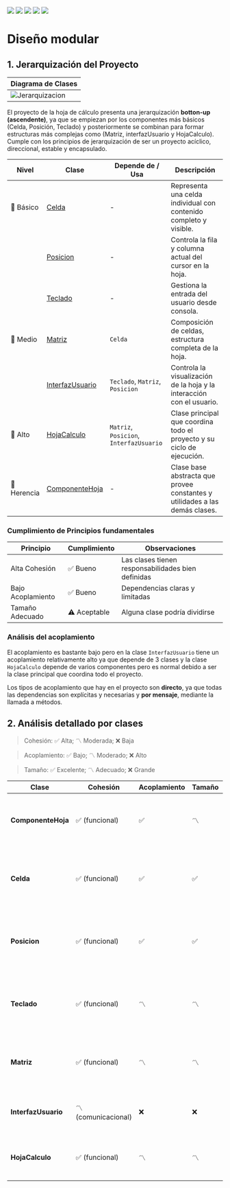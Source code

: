 [![](https://img.shields.io/badge/-Inicio-FFF?style=flat&logo=Emlakjet&logoColor=black)](/README.md) [![](https://img.shields.io/badge/-Entrega_1-FFF?style=flat&logo=openstreetmap&logoColor=black)](/documentos/entregas.d.md) [![](https://img.shields.io/badge/-Entrega_2-FFF?style=flat&logo=openstreetmap&logoColor=black)](/documentos/entregas.dM.md)  [![](https://img.shields.io/badge/-Entrega_3-FFF?style=flat&logo=openstreetmap&logoColor=black)](/documentos/entregas.dOO.md)  [![](https://img.shields.io/badge/-Entrega_4-FFF?style=flat&logo=openstreetmap&logoColor=black)]()


# Diseño modular

## 1. **Jerarquización del Proyecto**

<div align=center>

| Diagrama de Clases|
|-|
|![Jerarquizacion](/images/modelosUML/DiseñoModular.svg)| !

</div>

El proyecto de la hoja de cálculo presenta una jerarquización **botton-up (ascendente)**, ya que se empiezan por los componentes más básicos (Celda, Posición, Teclado) y posteriormente se combinan para formar estructuras más complejas como (Matriz, interfazUsuario y HojaCalculo). Cumple con los principios de jerarquización de ser un proyecto acíclico, direccional, estable y encapsulado.

<div align=center>

| Nivel         | Clase             | Depende de / Usa                  | Descripción                                                                 |
|---------------|------------------|-----------------------------------|-----------------------------------------------------------------------------|
| 🧱 Básico      | [Celda](/src/Celda.java)          | -                                 | Representa una celda individual con contenido completo y visible.          |
|               | [Posicion](/src/Posicion.java)       | -                                 | Controla la fila y columna actual del cursor en la hoja.                   |
|               | [Teclado](/src/Teclado.java)        | -                                 | Gestiona la entrada del usuario desde consola.                             |
| 🧩 Medio       | [Matriz](/src/Matriz.java)         | `Celda`                           | Composición de celdas, estructura completa de la hoja.                     |
|               | [InterfazUsuario](/src/InterfazUsuario.java)| `Teclado`, `Matriz`, `Posicion`   | Controla la visualización de la hoja y la interacción con el usuario.      |
| 🧠 Alto        | [HojaCalculo](/src/HojaCalculo.java)    | `Matriz`, `Posicion`, `InterfazUsuario` | Clase principal que coordina todo el proyecto y su ciclo de ejecución.   |
| 🧬 Herencia    | [ComponenteHoja](/src/ComponenteHoja.java) | -                                 | Clase base abstracta que provee constantes y utilidades a las demás clases.|

</div>

### Cumplimiento de Principios fundamentales

<div align=center>

|Principio|Cumplimiento|Observaciones|
|-|-|-|
|Alta Cohesión|✅ Bueno|Las clases tienen responsabilidades bien definidas|
|Bajo Acoplamiento|✅ Bueno|Dependencias claras y limitadas|
|Tamaño Adecuado|⚠️ Aceptable|Alguna clase podría dividirse|

</div>

### Análisis del acoplamiento
El acoplamiento es bastante bajo pero en la clase `InterfazUsuario` tiene un acoplamiento relativamente alto ya que depende de 3 clases y la clase `HojaCalculo` depende de varios componentes pero es normal debido a ser la clase principal que coordina todo el proyecto. 

Los tipos de acoplamiento que hay en el proyecto son **directo**, ya que todas las dependencias son explícitas y necesarias y **por mensaje**, mediante la llamada a métodos.


## 2. **Análisis detallado por clases**

> Cohesión: ✅ Alta; 〽️ Moderada; ❌ Baja

>  Acoplamiento: ✅ Bajo; 〽️ Moderado; ❌ Alto

> Tamaño: ✅ Excelente; 〽️ Adecuado; ❌ Grande


<div align=center>

| Clase    | Cohesión       | Acoplamiento | Tamaño     | Fortalezas     |
|--------------------|----------------|--------------|------------|----------|
| **ComponenteHoja** | ✅ (funcional) | ✅         | 〽️   | - Base común para todas<br>- Encapsula constantes<br>- Métodos utilitarios |
| **Celda**          | ✅ (funcional) | ✅         | ✅  | - Responsabilidad única clara<br>- Buen encapsulamiento<br>- Métodos cohesivos |
| **Posicion**       | ✅ (funcional) | ✅         | ✅  | - Manejo perfecto de posición<br>- Validación de límites<br>- Movimiento claro |
| **Teclado**        | ✅ (funcional) | 〽️     | 〽️   | - Encapsula interacción<br>- Tipos de entrada definidos<br>- Cierre recursos |
| **Matriz**         | ✅ (funcional) | 〽️     | 〽️   | - Gestión bidimensional<br>- Inicialización adecuada<br>- Acceso controlado  |
| **InterfazUsuario**| 〽️ (comunicacional) | ❌ | ❌     | - Encapsula visualización<br>- Formato claro<br>- Separa modelo-vista       |
| **HojaCalculo**    | ✅ (funcional) | 〽️     | 〽️   | - Punto de entrada claro<br>- Ciclo de vida definido<br>- Delega bien       |

</div>
